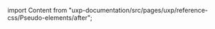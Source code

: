 
import Content from "uxp-documentation/src/pages/uxp/reference-css/Pseudo-elements/after";

<Content query="product=xd"/>
